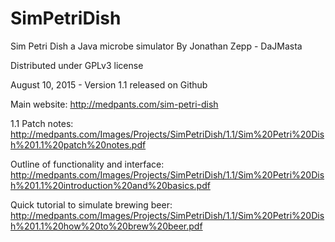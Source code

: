 # SimPetriDish
Sim Petri Dish a Java microbe simulator
By Jonathan Zepp - DaJMasta

Distributed under GPLv3 license

August 10, 2015 - Version 1.1 released on Github





Main website: http://medpants.com/sim-petri-dish

1.1 Patch notes: http://medpants.com/Images/Projects/SimPetriDish/1.1/Sim%20Petri%20Dish%201.1%20patch%20notes.pdf

Outline of functionality and interface: http://medpants.com/Images/Projects/SimPetriDish/1.1/Sim%20Petri%20Dish%201.1%20introduction%20and%20basics.pdf

Quick tutorial to simulate brewing beer: http://medpants.com/Images/Projects/SimPetriDish/1.1/Sim%20Petri%20Dish%201.1%20how%20to%20brew%20beer.pdf
